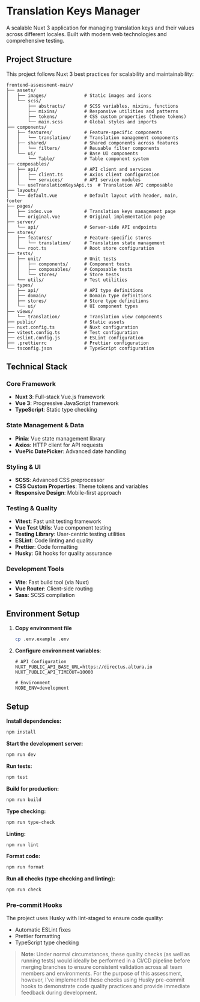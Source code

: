 # Translation Keys Manager

A scalable Nuxt 3 application for managing translation keys and their values across different locales. Built with modern web technologies and comprehensive testing.

## Project Structure

This project follows Nuxt 3 best practices for scalability and maintainability:

```
frontend-assessment-main/
├── assets/
│   ├── images/              # Static images and icons
│   └── scss/
│       ├── abstracts/       # SCSS variables, mixins, functions
│       ├── mixins/          # Responsive utilities and patterns
│       ├── tokens/          # CSS custom properties (theme tokens)
│       └── main.scss        # Global styles and imports
├── components/
│   ├── features/            # Feature-specific components
│   │   └── translation/     # Translation management components
│   ├── shared/              # Shared components across features
│   │   └── filters/         # Reusable filter components
│   └── ui/                  # Base UI components
│       └── Table/           # Table component system
├── composables/
│   ├── api/                 # API client and services
│   │   ├── client.ts        # Axios client configuration
│   │   └── services/        # API service modules
│   └── useTranslationKeysApi.ts  # Translation API composable
├── layouts/
│   └── default.vue          # Default layout with header, main, footer
├── pages/
│   ├── index.vue            # Translation keys management page
│   └── original.vue         # Original implementation page
├── server/
│   └── api/                 # Server-side API endpoints
├── stores/
│   ├── features/            # Feature-specific stores
│   │   └── translation/     # Translation state management
│   └── root.ts              # Root store configuration
├── tests/
│   ├── unit/                # Unit tests
│   │   ├── components/      # Component tests
│   │   ├── composables/     # Composable tests
│   │   └── stores/          # Store tests
│   └── utils/               # Test utilities
├── types/
│   ├── api/                 # API type definitions
│   ├── domain/              # Domain type definitions
│   ├── stores/              # Store type definitions
│   └── ui/                  # UI component types
├── views/
│   └── translation/         # Translation view components
├── public/                  # Static assets
├── nuxt.config.ts           # Nuxt configuration
├── vitest.config.ts         # Test configuration
├── eslint.config.js         # ESLint configuration
├── .prettierrc              # Prettier configuration
└── tsconfig.json            # TypeScript configuration
```

## Technical Stack

### Core Framework

- **Nuxt 3**: Full-stack Vue.js framework
- **Vue 3**: Progressive JavaScript framework
- **TypeScript**: Static type checking

### State Management & Data

- **Pinia**: Vue state management library
- **Axios**: HTTP client for API requests
- **VuePic DatePicker**: Advanced date handling

### Styling & UI

- **SCSS**: Advanced CSS preprocessor
- **CSS Custom Properties**: Theme tokens and variables
- **Responsive Design**: Mobile-first approach

### Testing & Quality

- **Vitest**: Fast unit testing framework
- **Vue Test Utils**: Vue component testing
- **Testing Library**: User-centric testing utilities
- **ESLint**: Code linting and quality
- **Prettier**: Code formatting
- **Husky**: Git hooks for quality assurance

### Development Tools

- **Vite**: Fast build tool (via Nuxt)
- **Vue Router**: Client-side routing
- **Sass**: SCSS compilation

## Environment Setup

1. **Copy environment file**

   ```bash
   cp .env.example .env
   ```

2. **Configure environment variables**:

   ```env
   # API Configuration
   NUXT_PUBLIC_API_BASE_URL=https://directus.altura.io
   NUXT_PUBLIC_API_TIMEOUT=10000

   # Environment
   NODE_ENV=development
   ```

## Setup

**Install dependencies:**

```bash
npm install
```

**Start the development server:**

```bash
npm run dev
```

**Run tests:**

```bash
npm test
```

**Build for production:**

```bash
npm run build
```

**Type checking:**

```bash
npm run type-check
```

**Linting:**

```bash
npm run lint
```

**Format code:**

```bash
npm run format
```

**Run all checks (type checking and linting):**

```bash
npm run check
```

### Pre-commit Hooks

The project uses Husky with lint-staged to ensure code quality:

- Automatic ESLint fixes
- Prettier formatting
- TypeScript type checking

> **Note**: Under normal circumstances, these quality checks (as well as running tests) would ideally be performed in a CI/CD pipeline before merging branches to ensure consistent validation across all team members and environments. For the purpose of this assessment, however, I’ve implemented these checks using Husky pre-commit hooks to demonstrate code quality practices and provide immediate feedback during development.

